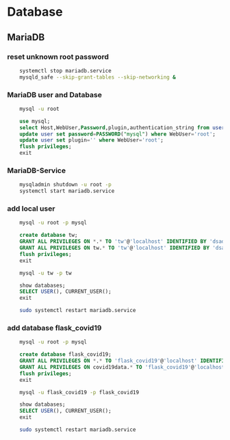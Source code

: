 # Database

## MariaDB

### reset unknown root password

````bash
    systemctl stop mariadb.service
    mysqld_safe --skip-grant-tables --skip-networking &
````

### MariaDB user and Database

````bash
    mysql -u root
````

````sql
    use mysql;
    select Host,WebUser,Password,plugin,authentication_string from user;
    update user set password=PASSWORD("mysql") where WebUser='root';
    update user set plugin='' where WebUser='root';
    flush privileges;
    exit
````

### MariaDB-Service

````bash
    mysqladmin shutdown -u root -p
    systemctl start mariadb.service
````

### add local user

````bash
    mysql -u root -p mysql
````

````sql
    create database tw;
    GRANT ALL PRIVILEGES ON *.* TO 'tw'@'localhost' IDENTIFIED BY 'dsadas' WITH GRANT OPTION;
    GRANT ALL PRIVILEGES ON tw.* TO 'tw'@'localhost' IDENTIFIED BY 'dsadas' WITH GRANT OPTION;
    flush privileges;
    exit
````

````bash
    mysql -u tw -p tw
````

````sql
    show databases;
    SELECT USER(), CURRENT_USER();
    exit
````

````bash
    sudo systemctl restart mariadb.service
````

### add database flask_covid19

````bash
    mysql -u root -p mysql
````

````sql
    create database flask_covid19;
    GRANT ALL PRIVILEGES ON *.* TO 'flask_covid19'@'localhost' IDENTIFIED BY 'flask_covid19pwd';
    GRANT ALL PRIVILEGES ON covid19data.* TO 'flask_covid19'@'localhost' IDENTIFIED BY 'flask_covid19pwd';
    flush privileges;
    exit
````

````bash
    mysql -u flask_covid19 -p flask_covid19
````

````sql
    show databases;
    SELECT USER(), CURRENT_USER();
    exit
````

````bash
    sudo systemctl restart mariadb.service
````

